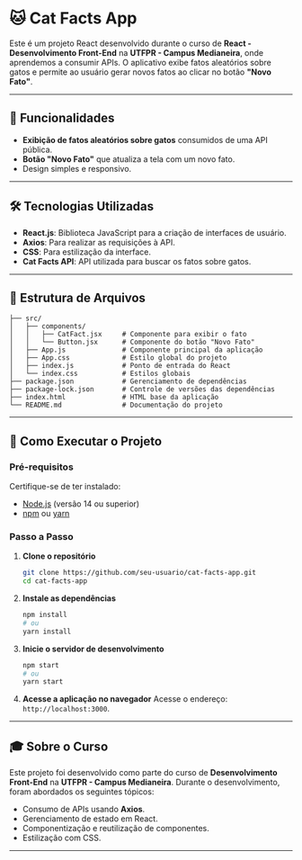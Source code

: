 # 🐱 Cat Facts App

Este é um projeto React desenvolvido durante o curso de **React - Desenvolvimento Front-End** na **UTFPR - Campus Medianeira**, onde aprendemos a consumir APIs. O aplicativo exibe fatos aleatórios sobre gatos e permite ao usuário gerar novos fatos ao clicar no botão **"Novo Fato"**.

---

## 🚀 Funcionalidades

- **Exibição de fatos aleatórios sobre gatos** consumidos de uma API pública.
- **Botão "Novo Fato"** que atualiza a tela com um novo fato.
- Design simples e responsivo.

---

## 🛠️ Tecnologias Utilizadas

- **React.js**: Biblioteca JavaScript para a criação de interfaces de usuário.
- **Axios**: Para realizar as requisições à API.
- **CSS**: Para estilização da interface.
- **Cat Facts API**: API utilizada para buscar os fatos sobre gatos.

---

## 📂 Estrutura de Arquivos

```plaintext
├── src/
│   ├── components/
│   │   ├── CatFact.jsx     # Componente para exibir o fato
│   │   └── Button.jsx      # Componente do botão "Novo Fato"
│   ├── App.js              # Componente principal da aplicação
│   ├── App.css             # Estilo global do projeto
│   ├── index.js            # Ponto de entrada do React
│   └── index.css           # Estilos globais
├── package.json            # Gerenciamento de dependências
├── package-lock.json       # Controle de versões das dependências
├── index.html              # HTML base da aplicação
└── README.md               # Documentação do projeto
```

---

## 🚀 Como Executar o Projeto

### Pré-requisitos

Certifique-se de ter instalado:

- [Node.js](https://nodejs.org/) (versão 14 ou superior)
- [npm](https://www.npmjs.com/) ou [yarn](https://yarnpkg.com/)

### Passo a Passo

1. **Clone o repositório**
   ```bash
   git clone https://github.com/seu-usuario/cat-facts-app.git
   cd cat-facts-app
   ```

2. **Instale as dependências**
   ```bash
   npm install
   # ou
   yarn install
   ```

3. **Inicie o servidor de desenvolvimento**
   ```bash
   npm start
   # ou
   yarn start
   ```

4. **Acesse a aplicação no navegador**
   Acesse o endereço: `http://localhost:3000`.

---

## 🎓 Sobre o Curso

Este projeto foi desenvolvido como parte do curso de **Desenvolvimento Front-End** na **UTFPR - Campus Medianeira**. Durante o desenvolvimento, foram abordados os seguintes tópicos:

- Consumo de APIs usando **Axios**.
- Gerenciamento de estado em React.
- Componentização e reutilização de componentes.
- Estilização com CSS.

---
